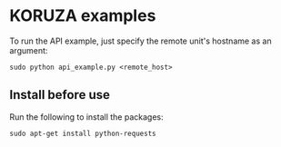 # KORUZA examples

To run the API example, just specify the remote unit's hostname as an argument:
```
sudo python api_example.py <remote_host>
```

## Install before use
Run the following to install the packages:
```
sudo apt-get install python-requests
```
